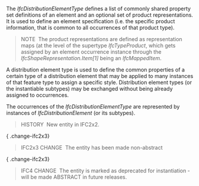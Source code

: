 ﻿The _IfcDistributionElementType_ defines a list of commonly shared property set definitions of an element and an optional set of product representations. It is used to define an element specification (i.e. the specific product information, that is common to all occurrences of that product type).

> NOTE&nbsp; The product representations are defined as representation maps (at the level of the supertype _IfcTypeProduct_, which gets assigned by an element occurrence instance through the _IfcShapeRepresentation.Item[1]_ being an _IfcMappedItem_.

A distribution element type is used to define the common properties of a certain type of a distribution element that may be applied to many instances of that feature type to assign a specific style. Distribution element types (or the instantiable subtypes) may be exchanged without being already assigned to occurrences.

The occurrences of the _IfcDistributionElementType_ are represented by instances of _IfcDistributionElement_ (or its subtypes).

> HISTORY&nbsp; New entity in IFC2x2.

{ .change-ifc2x3}
> IFC2x3 CHANGE&nbsp; The entity has been made non-abstract

{ .change-ifc2x3}
> IFC4 CHANGE&nbsp; The entity is marked as deprecated for instantiation - will be made ABSTRACT in future releases.